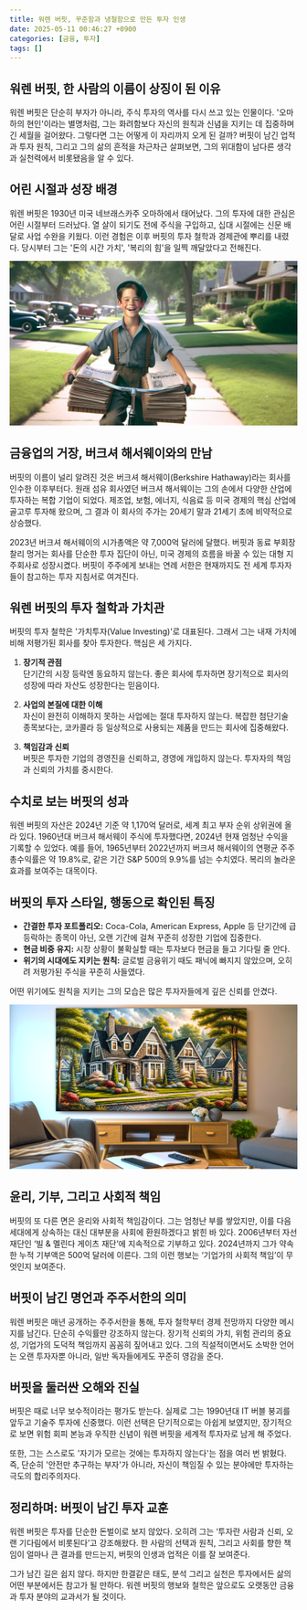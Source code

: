 ```yaml
---
title: 워렌 버핏, 꾸준함과 냉철함으로 만든 투자 인생
date: 2025-05-11 00:46:27 +0900
categories: [금융, 투자]
tags: []
---
```


## 워렌 버핏, 한 사람의 이름이 상징이 된 이유

워렌 버핏은 단순히 부자가 아니라, 주식 투자의 역사를 다시 쓰고 있는 인물이다. '오마하의 현인'이라는 별명처럼, 그는 화려함보다 자신의 원칙과 신념을 지키는 데 집중하며 긴 세월을 걸어왔다. 그렇다면 그는 어떻게 이 자리까지 오게 된 걸까? 버핏이 남긴 업적과 투자 원칙, 그리고 그의 삶의 흔적을 차근차근 살펴보면, 그의 위대함이 남다른 생각과 실천력에서 비롯됐음을 알 수 있다.

## 어린 시절과 성장 배경

워렌 버핏은 1930년 미국 네브래스카주 오마하에서 태어났다. 그의 투자에 대한 관심은 어린 시절부터 드러났다. 열 살이 되기도 전에 주식을 구입하고, 십대 시절에는 신문 배달로 사업 수완을 키웠다. 이런 경험은 이후 버핏의 투자 철학과 경제관에 뿌리를 내렸다. 당시부터 그는 '돈의 시간 가치', '복리의 힘'을 일찍 깨달았다고 전해진다.

![어린 시절 워렌 버핏이 신문 배달을 하는 장면을 연상시키는 일러스트](assets/img/2025-05-10-705e02c7-c855-4542-bdf2-470c1bac983d/1746892052496.png)

## 금융업의 거장, 버크셔 해서웨이와의 만남

버핏의 이름이 널리 알려진 것은 버크셔 해서웨이(Berkshire Hathaway)라는 회사를 인수한 이후부터다. 원래 섬유 회사였던 버크셔 해서웨이는 그의 손에서 다양한 산업에 투자하는 복합 기업이 되었다. 제조업, 보험, 에너지, 식음료 등 미국 경제의 핵심 산업에 골고루 투자해 왔으며, 그 결과 이 회사의 주가는 20세기 말과 21세기 초에 비약적으로 상승했다.

2023년 버크셔 해서웨이의 시가총액은 약 7,000억 달러에 달했다. 버핏과 동료 부회장 찰리 멍거는 회사를 단순한 투자 집단이 아닌, 미국 경제의 흐름을 바꿀 수 있는 대형 지주회사로 성장시켰다. 버핏이 주주에게 보내는 연례 서한은 현재까지도 전 세계 투자자들이 참고하는 투자 지침서로 여겨진다.

## 워렌 버핏의 투자 철학과 가치관

버핏의 투자 철학은 '가치투자(Value Investing)'로 대표된다. 그래서 그는 내재 가치에 비해 저평가된 회사를 찾아 투자한다. 핵심은 세 가지다.

1. **장기적 관점**  
   단기간의 시장 등락엔 동요하지 않는다. 좋은 회사에 투자하면 장기적으로 회사의 성장에 따라 자산도 성장한다는 믿음이다.

2. **사업의 본질에 대한 이해**  
   자신이 완전히 이해하지 못하는 사업에는 절대 투자하지 않는다. 복잡한 첨단기술 종목보다는, 코카콜라 등 일상적으로 사용되는 제품을 만드는 회사에 집중해왔다.

3. **책임감과 신뢰**  
   버핏은 투자한 기업의 경영진을 신뢰하고, 경영에 개입하지 않는다. 투자자의 책임과 신뢰의 가치를 중시한다.

## 수치로 보는 버핏의 성과

워렌 버핏의 자산은 2024년 기준 약 1,170억 달러로, 세계 최고 부자 순위 상위권에 올라 있다. 1960년대 버크셔 해서웨이 주식에 투자했다면, 2024년 현재 엄청난 수익을 기록할 수 있었다. 예를 들어, 1965년부터 2022년까지 버크셔 해서웨이의 연평균 주주총수익률은 약 19.8%로, 같은 기간 S&P 500의 9.9%를 넘는 수치였다. 복리의 놀라운 효과를 보여주는 대목이다.

## 버핏의 투자 스타일, 행동으로 확인된 특징

- **간결한 투자 포트폴리오:** Coca-Cola, American Express, Apple 등 단기간에 급등락하는 종목이 아닌, 오랜 기간에 걸쳐 꾸준히 성장한 기업에 집중한다.
- **현금 비중 유지:** 시장 상황이 불확실할 때는 투자보다 현금을 들고 기다릴 줄 안다.
- **위기의 시대에도 지키는 원칙:** 글로벌 금융위기 때도 패닉에 빠지지 않았으며, 오히려 저평가된 주식을 꾸준히 사들였다.

어떤 위기에도 원칙을 지키는 그의 모습은 많은 투자자들에게 깊은 신뢰를 안겼다.

![미국 오마하의 평범한 주택가와 고요한 분위기](assets/img/2025-05-10-705e02c7-c855-4542-bdf2-470c1bac983d/1746892072361.png)

## 윤리, 기부, 그리고 사회적 책임

버핏의 또 다른 면은 윤리와 사회적 책임감이다. 그는 엄청난 부를 쌓았지만, 이를 다음 세대에게 상속하는 대신 대부분을 사회에 환원하겠다고 밝힌 바 있다. 2006년부터 자선 재단인 ‘빌 & 멜린다 게이츠 재단’에 지속적으로 기부하고 있다. 2024년까지 그가 약속한 누적 기부액은 500억 달러에 이른다. 그의 이런 행보는 ‘기업가의 사회적 책임’이 무엇인지 보여준다.

## 버핏이 남긴 명언과 주주서한의 의미

워렌 버핏은 매년 공개하는 주주서한을 통해, 투자 철학부터 경제 전망까지 다양한 메시지를 남긴다. 단순히 수익률만 강조하지 않는다. 장기적 신뢰의 가치, 위험 관리의 중요성, 기업가의 도덕적 책임까지 꼼꼼히 짚어내고 있다. 그의 직설적이면서도 소박한 언어는 오랜 투자자뿐 아니라, 일반 독자들에게도 꾸준히 영감을 준다.

## 버핏을 둘러싼 오해와 진실

버핏은 때로 너무 보수적이라는 평가도 받는다. 실제로 그는 1990년대 IT 버블 붕괴를 앞두고 기술주 투자에 신중했다. 이런 선택은 단기적으로는 아쉽게 보였지만, 장기적으로 보면 위험 회피 본능과 우직한 신념이 워렌 버핏을 세계적 투자자로 남게 해 주었다.

또한, 그는 스스로도 '자기가 모르는 것에는 투자하지 않는다'는 점을 여러 번 밝혔다. 즉, 단순히 '안전만 추구하는 부자'가 아니라, 자신이 책임질 수 있는 분야에만 투자하는 극도의 합리주의자다.

## 정리하며: 버핏이 남긴 투자 교훈

워렌 버핏은 투자를 단순한 돈벌이로 보지 않았다. 오히려 그는 ‘투자란 사람과 신뢰, 오랜 기다림에서 비롯된다’고 강조해왔다. 한 사람의 선택과 원칙, 그리고 사회를 향한 책임이 얼마나 큰 결과를 만드는지, 버핏의 인생과 업적은 이를 잘 보여준다.

그가 남긴 길은 쉽지 않다. 하지만 한결같은 태도, 분석 그리고 실천은 투자에서든 삶의 어떤 부분에서든 참고가 될 만하다. 워렌 버핏의 행보와 철학은 앞으로도 오랫동안 금융과 투자 분야의 교과서가 될 것이다.